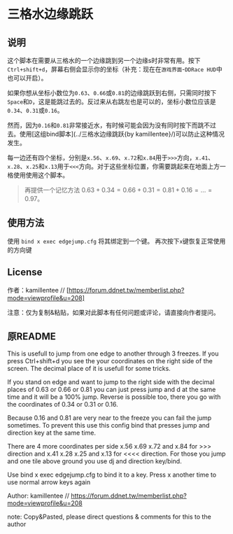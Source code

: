 # 三格水边缘跳跃

## 说明

这个脚本在需要从三格水的一个边缘跳到另一个边缘s时非常有用。按下`Ctrl+shift+d`，屏幕右侧会显示你的坐标（补充：现在在`游戏界面`-`DDRace HUD`中也可以开启）。

如果你想从坐标小数位为`0.63`、`0.66`或`0.81`的边缘跳跃到右侧，只需同时按下`Space`和`D`，这是能跳过去的。反过来从右跳左也是可以的，坐标小数位应该是`0.34`、`0.31`或`0.16`。

然而，因为`0.16`和`0.81`非常接近水，有时候可能会因为没有同时按下而跳不过去。使用[这组bind脚本](../三格水边缘跳跃{by kamillentee}/)可以防止这种情况发生。

每一边还有四个坐标，分别是`x.56`、`x.69`、`x.72`和`x.84`用于`>>>`方向，`x.41`、`x.28`、`x.25`和`x.13`用于`<<<`方向。对于这些坐标位置，你需要跳起来在地面上方一格使用使用这个脚本。

> 再提供一个记忆方法 $0.63 + 0.34 = 0.66 + 0.31 = 0.81 + 0.16 = \dots = 0.97$。

## 使用方法

使用 `bind x exec edgejump.cfg` 将其绑定到一个键。 再次按下`x`键恢复正常使用的方向键

## License

作者：kamillentee // [https://forum.ddnet.tw/memberlist.php?mode=viewprofile&u=208]

注意：仅为复制&粘贴，如果对此脚本有任何问题或评论，请直接向作者提问。

## 原README

This is usefull to jump from one edge to another through 3 freezes. If you press Ctrl+shift+d you see the your coordinates on the right side of the screen. The decimal place of it is usefull for some tricks.

If you stand on edge and want to jump to the right side with the decimal places of 0.63 or 0.66 or 0.81 you can just press jump and d at the same time and it will be a 100% jump. Reverse is possible too, there you go with the coordinates of 0.34 or 0.31 or 0.16.

Because 0.16 and 0.81 are very near to the freeze you can fail the jump sometimes. To prevent this use this config bind that presses jump and direction key at the same time.

There are 4 more coordinates per side x.56 x.69 x.72 and x.84 for >>> direction and x.41 x.28 x.25 and x.13 for <<<< direction. For those you jump and one tile above ground you use dj and direction key/bind.

Use bind x exec edgejump.cfg to bind it to a key.
Press x another time to use normal arrow keys again

 Author: kamillentee // https://forum.ddnet.tw/memberlist.php?mode=viewprofile&u=208

note: Copy&Pasted, please direct questions & comments for this to the author
